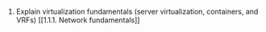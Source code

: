 1. Explain virtualization fundamentals (server virtualization, containers, and VRFs) [[1.1.1. Network fundamentals]]